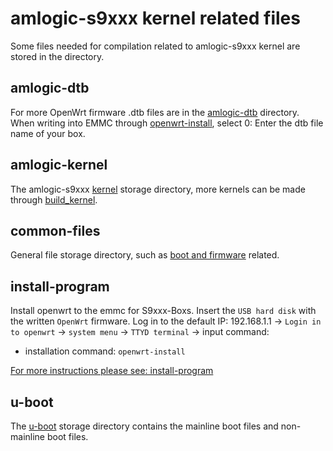 # amlogic-s9xxx kernel related files

Some files needed for compilation related to amlogic-s9xxx kernel are stored in the directory.

## amlogic-dtb

For more OpenWrt firmware .dtb files are in the [amlogic-dtb](https://github.com/ophub/amlogic-s9xxx-openwrt/tree/main/amlogic-s9xxx/amlogic-dtb) directory.  When writing into EMMC through [openwrt-install](https://github.com/ophub/amlogic-s9xxx-openwrt/blob/main/amlogic-s9xxx/install-program/files/openwrt-install), select 0: Enter the dtb file name of your box.

## amlogic-kernel

The amlogic-s9xxx [kernel](https://github.com/ophub/amlogic-s9xxx-openwrt/tree/main/amlogic-s9xxx/amlogic-kernel/kernel) storage directory, more kernels can be made through [build_kernel](https://github.com/ophub/amlogic-s9xxx-openwrt/tree/main/amlogic-s9xxx/amlogic-kernel/build_kernel). 

## common-files

General file storage directory, such as [boot and firmware](https://github.com/ophub/amlogic-s9xxx-openwrt/tree/main/amlogic-s9xxx/common-files) related.

## install-program

Install openwrt to the emmc for S9xxx-Boxs. Insert the `USB hard disk` with the written `OpenWrt` firmware. Log in to the default IP: 192.168.1.1 → `Login in to openwrt` → `system menu` → `TTYD terminal` → input command: 

- installation command: `openwrt-install`

[For more instructions please see: install-program](https://github.com/ophub/amlogic-s9xxx-openwrt/tree/main/amlogic-s9xxx/install-program)


## u-boot

The [u-boot](https://github.com/ophub/amlogic-s9xxx-openwrt/tree/main/amlogic-s9xxx/u-boot) storage directory contains the mainline boot files and non-mainline boot files. 

